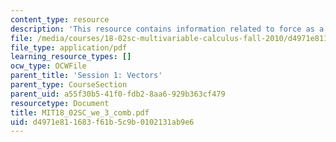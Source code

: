```yaml
---
content_type: resource
description: 'This resource contains information related to force as a vector. '
file: /media/courses/18-02sc-multivariable-calculus-fall-2010/d4971e811683f61b5c9b0102131ab9e6_MIT18_02SC_we_3_comb.pdf
file_type: application/pdf
learning_resource_types: []
ocw_type: OCWFile
parent_title: 'Session 1: Vectors'
parent_type: CourseSection
parent_uid: a55f30b5-41f0-fdb2-8aa6-929b363cf479
resourcetype: Document
title: MIT18_02SC_we_3_comb.pdf
uid: d4971e81-1683-f61b-5c9b-0102131ab9e6
---
```

